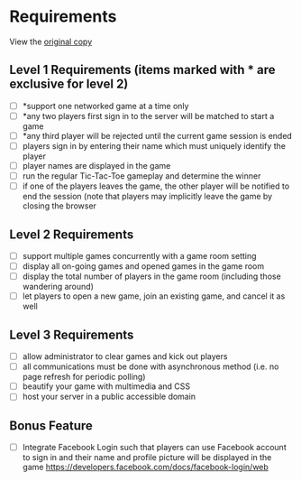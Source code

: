# Requirements

View the [original copy](https://docs.google.com/document/d/1UL-GkEOVLBIC0An_WnGQYBeD7sOL6j7G27shfjxjQBg/pub)

## Level 1 Requirements (items marked with * are exclusive for level 2)

- [ ] \*support one networked game at a time only
- [ ] \*any two players first sign in to the server will be matched to start a game
- [ ] \*any third player will be rejected until the current game session is ended
- [ ] players sign in by entering their name which must uniquely identify the player
- [ ] player names are displayed in the game
- [ ] run the regular Tic-Tac-Toe gameplay and determine the winner
- [ ] if one of the players leaves the game, the other player will be notified to end the session  (note that players may implicitly leave the game by closing the browser

## Level 2 Requirements

- [ ] support multiple games concurrently with a game room setting
- [ ] display all on-going games and opened games in the game room
- [ ] display the total number of players in the game room (including those wandering around)
- [ ] let players to open a new game, join an existing game, and cancel it as well

## Level 3 Requirements

- [ ] allow administrator to clear games and kick out players
- [ ] all communications must be done with asynchronous method (i.e. no page refresh for periodic polling)
- [ ] beautify your game with multimedia and CSS
- [ ] host your server in a public accessible domain

## Bonus Feature

- [ ] Integrate Facebook Login such that players can use Facebook account to sign in and their name and profile picture will be displayed in the game https://developers.facebook.com/docs/facebook-login/web
